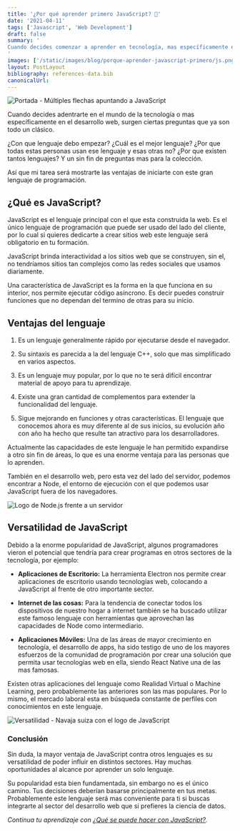 ```yaml
---
title: '¿Por qué aprender primero JavaScript? 🤔'
date: '2021-04-11'
tags: ['Javascript', 'Web Development']
draft: false
summary: '
Cuando decides comenzar a aprender en tecnología, mas específicamente en el desarrollo web, surgen ciertas preguntas. ¿Con que lenguaje debo empezar? ¿Cuál es el mejor lenguaje? ¿Por que todas estas personas usan ese lenguaje y esas otras no? ¿Por que existen tantos lenguajes de programación? Te mostrare las ventajas de iniciar con JavaScript
'
images: ['/static/images/blog/porque-aprender-javascript-primero/js.png']
layout: PostLayout
bibliography: references-data.bib
canonicalUrl:
---
```


![Portada - Múltiples flechas apuntando a JavaScript](/static/images/blog/porque-aprender-javascript-primero/js.png)

Cuando decides adentrarte en el mundo de la tecnología o mas específicamente en el desarrollo web, surgen ciertas preguntas que ya son todo un clásico.

¿Con que lenguaje debo empezar? ¿Cuál es el mejor lenguaje? ¿Por que todas estas personas usan ese lenguaje y esas otras no? ¿Por que existen tantos lenguajes? Y un sin fin de preguntas mas para la colección.

Así que mi tarea será mostrarte las ventajas de iniciarte con este gran lenguaje de programación.

## ¿Qué es JavaScript?

JavaScript es el lenguaje principal con el que esta construida la web. Es el único lenguaje de programación que puede ser usado del lado del cliente, por lo cual si quieres dedicarte a crear sitios web este lenguaje será obligatorio en tu formación.

JavaScript brinda interactividad a los sitios web que se construyen, sin el, no tendríamos sitios tan complejos como las
redes sociales que usamos diariamente.

Una característica de JavaScript es la forma en la que funciona en su interior, nos permite ejecutar código asíncrono. Es decir puedes construir funciones que no dependan del termino de otras para su inicio.

## Ventajas del lenguaje

1. Es un lenguaje generalmente rápido por ejecutarse desde el navegador.

2. Su sintaxis es parecida a la del lenguaje C++, solo que mas simplificado en varios aspectos.

3. Es un lenguaje muy popular, por lo que no te será difícil encontrar material de apoyo para tu aprendizaje.

4. Existe una gran cantidad de complementos para extender la funcionalidad del lenguaje.

5. Sigue mejorando en funciones y otras características. El lenguaje que conocemos ahora es muy diferente al de sus inicios, su evolución año con año ha hecho que resulte tan atractivo para los desarrolladores.

Actualmente las capacidades de este lenguaje le han permitido expandirse a otro sin fin de áreas, lo que es una enorme ventaja para las personas que lo aprenden.

También en el desarrollo web, pero esta vez del lado del servidor, podemos encontrar a Node, el entorno de ejecución con el que podemos usar JavaScript fuera de los navegadores.

![Logo de Node.js frente a un servidor](/static/images/blog/porque-aprender-javascript-primero/node.png)

## Versatilidad de JavaScript

Debido a la enorme popularidad de JavaScript, algunos programadores vieron el potencial que tendría para crear programas en otros sectores de la tecnología, por ejemplo:

- **Aplicaciones de Escritorio:**
  La herramienta Electron nos permite crear aplicaciones de escritorio usando tecnologías web, colocando a JavaScript al frente de otro importante sector.

- **Internet de las cosas:**
  Para la tendencia de conectar todos los dispositivos de nuestro hogar a internet también se ha buscado utilizar este famoso lenguaje con herramientas que aprovechan las capacidades de Node como intermediario.

- **Aplicaciones Móviles:**
  Una de las áreas de mayor crecimiento en tecnología, el desarrollo de apps, ha sido testigo de uno de los mayores esfuerzos de la comunidad de programación por crear una solución que permita usar tecnologías web en ella, siendo React Native una de las mas famosas.

Existen otras aplicaciones del lenguaje como Realidad Virtual o Machine Learning, pero probablemente las anteriores son las mas populares. Por lo mismo, el mercado laboral esta en búsqueda constante de perfiles con conocimientos en este lenguaje.

![Versatilidad - Navaja suiza con el logo de JavaScript](/static/images/blog/porque-aprender-javascript-primero/versatilidad-js.png)

### Conclusión

Sin duda, la mayor ventaja de JavaScript contra otros lenguajes es su versatilidad de poder influir en distintos sectores. Hay muchas oportunidades al alcance por aprender un solo lenguaje.

Su popularidad esta bien fundamentada, sin embargo no es el único camino. Tus decisiones deberían basarse principalmente en tus metas. Probablemente este lenguaje será mas conveniente para ti si buscas integrarte al sector del desarrollo web que si prefieres la ciencia de datos.

_Continua tu aprendizaje con [¿Qué se puede hacer con JavaScript?](https://raulpacheco.dev/blog/posts/que-se-puede-hacer-con-javascript)._
